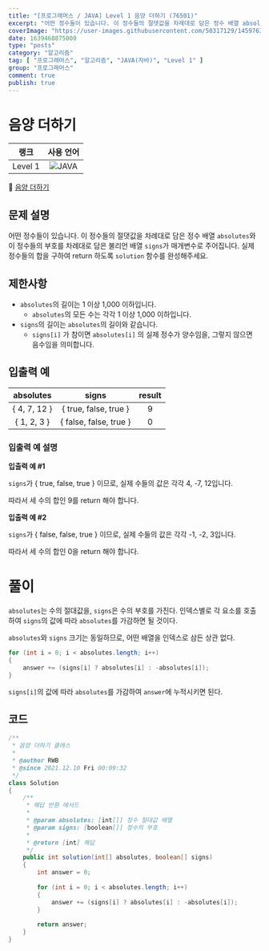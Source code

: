 ```yaml
---
title: "[프로그래머스 / JAVA] Level 1 음양 더하기 (76501)"
excerpt: "어떤 정수들이 있습니다. 이 정수들의 절댓값을 차례대로 담은 정수 배열 absolutes와 이 정수들의 부호를 차례대로 담은 불리언 배열 signs가 매개변수로 주어집니다. 실제 정수들의 합을 구하여 return 하도록 solution 함수를 완성해주세요."
coverImage: "https://user-images.githubusercontent.com/50317129/145976356-6b5d1430-31c0-4c34-829e-6be8f747ab19.png"
date: 1639468875000
type: "posts"
category: "알고리즘"
tag: [ "프로그래머스", "알고리즘", "JAVA(자바)", "Level 1" ]
group: "프로그래머스"
comment: true
publish: true
---
```


# 음양 더하기

|  랭크   |                                                      사용 언어                                                      |
| :-----: | :-----------------------------------------------------------------------------------------------------------------: |
| Level 1 | ![JAVA](https://shields.io/badge/java-JDK%2011-lightgray?logo=java&style=plastic&logoColor=white&labelColor=orange) |

🔗 [음양 더하기](https://programmers.co.kr/learn/courses/30/lessons/76501)





## 문제 설명

어떤 정수들이 있습니다. 이 정수들의 절댓값을 차례대로 담은 정수 배열 `absolutes`와 이 정수들의 부호를 차례대로 담은 불리언 배열 `signs`가 매개변수로 주어집니다. 실제 정수들의 합을 구하여 return 하도록 `solution` 함수를 완성해주세요.





## 제한사항

* `absolutes`의 길이는 1 이상 1,000 이하입니다.
  * `absolutes`의 모든 수는 각각 1 이상 1,000 이하입니다.
* `signs`의 길이는 `absolutes`의 길이와 같습니다.
  * `signs[i]` 가 참이면 `absolutes[i]` 의 실제 정수가 양수임을, 그렇지 않으면 음수임을 의미합니다.





## 입출력 예

|  absolutes   |         signs          | result |
| :----------: | :--------------------: | :----: |
| { 4, 7, 12 } | { true, false, true }  |   9    |
| { 1, 2, 3 }  | { false, false, true } |   0    |



### 입출력 예 설명

**입출력 예 #1**

`signs`가 { true, false, true } 이므로, 실제 수들의 값은 각각 4, -7, 12입니다.

따라서 세 수의 합인 9를 return 해야 합니다.

**입출력 예 #2**

`signs`가 { false, false, true } 이므로, 실제 수들의 값은 각각 -1, -2, 3입니다.

따라서 세 수의 합인 0을 return 해야 합니다.










# 풀이

`absolutes`는 수의 절대값을, `signs`은 수의 부호를 가진다. 인덱스별로 각 요소를 호출하여 `signs`의 값에 따라 `absolutes`를 가감하면 될 것이다.

`absolutes`와 `signs` 크기는 동일하므로, 어떤 배열을 인덱스로 삼든 상관 없다.

``` java
for (int i = 0; i < absolutes.length; i++)
{
	answer += (signs[i] ? absolutes[i] : -absolutes[i]);
}
```

`signs[i]`의 값에 따라 `absolutes`를 가감하여 `answer`에 누적시키면 된다.





## 코드

``` java
/**
 * 음양 더하기 클래스
 *
 * @author RWB
 * @since 2021.12.10 Fri 00:09:32
 */
class Solution
{
	/**
	 * 해답 반환 메서드
	 *
	 * @param absolutes: [int[]] 정수 절대값 배열
	 * @param signs: [boolean[]] 정수의 부호
	 *
	 * @return [int] 해답
	 */
	public int solution(int[] absolutes, boolean[] signs)
	{
		int answer = 0;
		
		for (int i = 0; i < absolutes.length; i++)
		{
			answer += (signs[i] ? absolutes[i] : -absolutes[i]);
		}
		
		return answer;
	}
}
```